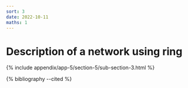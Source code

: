 ```yaml
---
sort: 3
date: 2022-10-11
maths: 1
---
```


# Description of a network using ring

{% include appendix/app-5/section-5/sub-section-3.html %}

{% bibliography --cited %}

